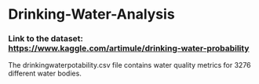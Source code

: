 # Drinking-Water-Analysis

### Link to the dataset: https://www.kaggle.com/artimule/drinking-water-probability

The drinkingwaterpotability.csv file contains water quality metrics for 3276 different water bodies.



